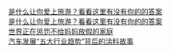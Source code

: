   
[是什么让你爱上旅游？看看这里有没有你的的答案](http://www.dianyue.me/archives/865/smk2sfvssgg9f1it/)  
[是什么让你爱上旅游？看看这里有没有你的的答案](http://www.dianyue.me/archives/858/s3uahhwrcacqyoks/)  
[世界正在惩罚不给妈妈放假的家庭](http://www.dianyue.me/archives/366/0hk6ffkf39fs3mrv/)  
[汽车发展“五大行业趋势”背后的涂料故事](http://www.dianyue.me/archives/761/jzl81yokraz09uyy/)
